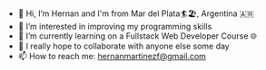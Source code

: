 - 👋 Hi, I’m Hernan and I'm from Mar del Plata🏄🏖️, Argentina 🇦🇷
- 👀 I’m interested in improving my programming skills
- 🌱 I’m currently learning on a Fullstack Web Developer Course 🌐
- 💞️ I really hope to collaborate with anyone else some day
- 📫 How to reach me: hernanmartinezf@gmail.com

<!---
hernanmf/hernanmf is a ✨ special ✨ repository because its `README.md` (this file) appears on your GitHub profile.
You can click the Preview link to take a look at your changes.
--->
